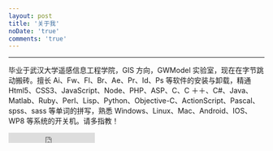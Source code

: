 ```yaml
---
layout: post
title: '关于我'
noDate: 'true'
comments: 'true'
---
```


---

毕业于武汉大学遥感信息工程学院，GIS 方向，GWModel 实验室，现在在字节跳动搬砖。擅长 Ai、Fw、Fl、Br、Ae、Pr、Id、Ps 等软件的安装与卸载，精通 Html5、CSS3、JavaScript、Node、PHP、ASP、C、C ＋＋、C#、Java、Matlab、Ruby、Perl、Lisp、Python、Objective-C、ActionScript、Pascal、spss、sass 等单词的拼写，熟悉 Windows、Linux、Mac、Android、IOS、WP8 等系统的开关机。请多指教！

<iframe src="https://ghbtns.com/github-btn.html?user=CS-Tao&type=follow&count=true" frameborder="0" scrolling="0" width="170px" height="20px"></iframe>

